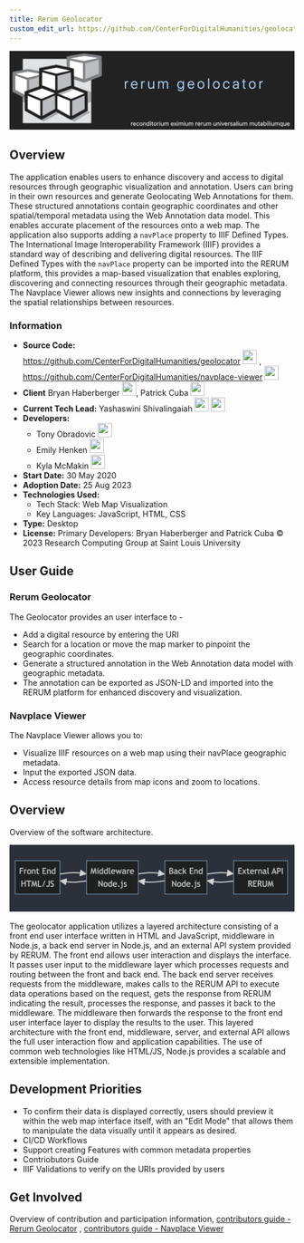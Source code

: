 ```yaml
---
title: Rerum Geolocator
custom_edit_url: https://github.com/CenterForDigitalHumanities/geolocator , https://github.com/CenterForDigitalHumanities/navplace-viewer
---
```

![Rerum Geolocator](geolocator-logo.png)
## Overview
The application enables users to enhance discovery and access to digital resources through geographic visualization and annotation. Users can bring in their own resources and generate Geolocating Web Annotations for them. These structured annotations contain geographic coordinates and other spatial/temporal metadata using the Web Annotation data model. This enables accurate placement of the resources onto a web map.
The application also supports adding a `navPlace` property to IIIF Defined Types. The International Image Interoperability Framework (IIIF) provides a standard way of describing and delivering digital resources. The IIIF Defined Types with the `navPlace` property can be imported into the RERUM platform, this provides a map-based visualization that enables exploring, discovering and connecting resources through their geographic metadata. The Navplace Viewer allows new insights and connections by leveraging the spatial relationships between resources.

### Information

- **Source Code:**  https://github.com/CenterForDigitalHumanities/geolocator [<img src="https://raw.githubusercontent.com/FortAwesome/Font-Awesome/6.x/free/svgs/brands/git-alt.svg" width="25" height="25" />](https://github.com/CenterForDigitalHumanities/geolocator) , https://github.com/CenterForDigitalHumanities/navplace-viewer [<img src="https://raw.githubusercontent.com/FortAwesome/Font-Awesome/6.x/free/svgs/brands/git-alt.svg" width="25" height="25" />](https://github.com/CenterForDigitalHumanities/navplace-viewer)
- **Client** Bryan Haberberger [<img src="https://raw.githubusercontent.com/FortAwesome/Font-Awesome/6.x/free/svgs/brands/github.svg" width="25" height="25" />](https://github.com/thehabes), Patrick Cuba [<img src="https://raw.githubusercontent.com/FortAwesome/Font-Awesome/6.x/free/svgs/brands/github.svg" width="25" height="25" />](https://github.com/cubap)
- **Current Tech Lead:** Yashaswini Shivalingaiah [<img src="https://raw.githubusercontent.com/FortAwesome/Font-Awesome/6.x/free/svgs/brands/github.svg" width="25" height="25" />](https://github.com/yashaswini-slu)  [<img src="https://raw.githubusercontent.com/FortAwesome/Font-Awesome/6.x/free/svgs/brands/linkedin.svg" width="25" height="25" />](https://www.linkedin.com/in/yashaswini-shivalingaiah-467a9652/)
- **Developers:**
    - Tony Obradovic [<img src="https://raw.githubusercontent.com/FortAwesome/Font-Awesome/6.x/free/svgs/brands/github.svg" width="25" height="25" />](https://github.com/tobradovic)
    - Emily Henken [<img src="https://raw.githubusercontent.com/FortAwesome/Font-Awesome/6.x/free/svgs/brands/github.svg" width="25" height="25" />](https://github.com/em-henken)
    - Kyla McMakin [<img src="https://raw.githubusercontent.com/FortAwesome/Font-Awesome/6.x/free/svgs/brands/github.svg" width="25" height="25" />](https://github.com/kmcmakin00)
- **Start Date:** 30 May 2020
- **Adoption Date:** 25 Aug 2023
- **Technologies Used:**
    - Tech Stack: Web Map Visualization
    - Key Languages: JavaScript, HTML, CSS
- **Type:** Desktop
- **License:** Primary Developers: Bryan Haberberger and Patrick Cuba © 2023 Research Computing Group at Saint Louis University

## User Guide
### Rerum Geolocator
The Geolocator provides an user interface to - 
- Add a digital resource by entering the URI
- Search for a location or move the map marker to pinpoint the geographic coordinates.
- Generate a structured annotation in the Web Annotation data model with geographic metadata.
- The annotation can be exported as JSON-LD and imported into the RERUM platform for enhanced discovery and visualization.
### Navplace Viewer
The Navplace Viewer allows you to:
- Visualize IIIF resources on a web map using their navPlace geographic metadata.
- Input the exported JSON data.
- Access resource details from map icons and zoom to locations.

## Overview
Overview of the software architecture.

![Architecture](./architecture.png)

The geolocator application utilizes a layered architecture consisting of a front end user interface written in HTML and JavaScript, middleware in Node.js, a back end server in Node.js, and an external API system provided by RERUM. The front end allows user interaction and displays the interface. It passes user input to the middleware layer which processes requests and routing between the front and back end. The back end server receives requests from the middleware, makes calls to the RERUM API to execute data operations based on the request, gets the response from RERUM indicating the result, processes the response, and passes it back to the middleware. The middleware then forwards the response to the front end user interface layer to display the results to the user. This layered architecture with the front end, middleware, server, and external API allows the full user interaction flow and application capabilities. The use of common web technologies like HTML/JS, Node.js provides a scalable and extensible implementation.

## Development Priorities
- To confirm their data is displayed correctly, users should preview it within the web map interface itself, with an "Edit Mode" that allows them to manipulate the data visually until it appears as desired.
- CI/CD Workflows
- Support creating Features with common metadata properties
- Contriobutors Guide
- IIIF Validations to verify on the URIs provided by users

## Get Involved

Overview of contribution and participation information, [contributors guide - Rerum Geolocator](https://github.com/CenterForDigitalHumanities/geolocator#readme) , [contributors guide - Navplace Viewer](https://github.com/CenterForDigitalHumanities/navplace-viewer#readme)
 

 